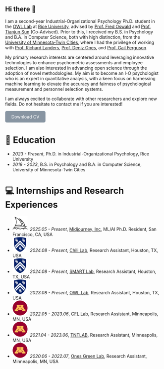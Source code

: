 

<!--
**wpengda/wpengda** is a ✨ _special_ ✨ repository because its `README.md` (this file) appears on your GitHub profile.

Here are some ideas to get you started:

- 🔭 I’m currently working on ...
- 🌱 I’m currently learning ...
- 👯 I’m looking to collaborate on ...
- 🤔 I’m looking for help with ...
- 💬 Ask me about ...
- 📫 How to reach me: ...
- 😄 Pronouns: ...
- ⚡ Fun fact: ...
-->

## Hi there 👋
I am a second-year Industrial-Organizational Psychology Ph.D. student in the [OWL Lab](https://workforce.rice.edu/) at [Rice University](https://psychology.rice.edu/graduate/industrial-organizational-psychology), advised by [Prof. Fred Oswald](https://profiles.rice.edu/faculty/fred-oswald) and [Prof. Tianjun Sun](https://profiles.rice.edu/faculty/tianjun-sun) (Co-Advised). Prior to this, I received my B.S. in Psychology and B.A. in Computer Science, both with high distinction, from the [University of Minnesota-Twin Cities](https://twin-cities.umn.edu/), where I had the privilege of working with [Prof. Richard Landers](https://cla.umn.edu/about/directory/profile/lande065), [Prof. Deniz Ones](https://cla.umn.edu/about/directory/profile/onesx001), and [Prof. Gail Ferguson](https://icd.umn.edu/gail-ferguson). 

My primary research interests are centered around leveraging innovative technologies to enhance psychometric assessments and employee selection. I am also interested in advancing open science through the adoption of novel methodologies. My aim is to become an I-O psychologist who is an expert in quantitative analysis, with a keen focus on harnessing machine learning to elevate the accuracy and fairness of psychological measurement and personnel selection systems. 

I am always excited to collaborate with other researchers and explore new fields. Do not hesitate to contact me if you are interested!

<a href="https://raw.githubusercontent.com/wpengda/wpengda.github.io/main/files/CV_Pengda.pdf" style="display: inline-block; padding: 10px 20px; background-color:rgb(136, 149, 162); color: white; text-decoration: none; border-radius: 5px;">Download CV</a>

# 📖 Education
- *2023 - Present*, Ph.D. in Industrial-Organizational Psychology, Rice University
- *2019 - 2023*, B.S. in Psychology and B.A. in Computer Science, University of Minnesota-Twin Cities


# 💻 Internships and Research Experiences
- <img src="https://raw.githubusercontent.com/wpengda/wpengda.github.io/main/images/Midjourney.png" style="width:48px; height:48px; margin-right:4px;"/> *2025.05 - Present*, [Midjourney, Inc](https://www.midjourney.com/explore?tab=top), ML/AI Ph.D. Resident, San Francisco, CA, USA  
- <img src="https://raw.githubusercontent.com/wpengda/wpengda.github.io/main/images/Rice.png" style="width:48px; height:48px; margin-right:4px;"/> *2024.08 - Present*, [Chili Lab](https://hanjiechen.github.io/group.html), Research Assistant, Houston, TX, USA  
- <img src="https://raw.githubusercontent.com/wpengda/wpengda.github.io/main/images/Rice.png" style="width:48px; height:48px; margin-right:4px;"/> *2024.08 - Present*, [SMART Lab](https://drive.google.com/file/d/1TQMWbNDCBxYwH5aSPrn8_jRQ08pdrn4-/view), Research Assistant, Houston, TX, USA  
- <img src="https://raw.githubusercontent.com/wpengda/wpengda.github.io/main/images/Rice.png" style="width:48px; height:48px; margin-right:4px;"/> *2023.08 - Present*, [OWL Lab](https://workforce.rice.edu/), Research Assistant, Houston, TX, USA  
- <img src="https://raw.githubusercontent.com/wpengda/wpengda.github.io/main/images/umn.png" style="width:48px; height:48px; margin-right:4px;"/> *2022.05 - 2023.06*, [CFL Lab](https://innovation.umn.edu/culture-and-family-life-lab/people/), Research Assistant, Minneapolis, MN, USA  
- <img src="https://raw.githubusercontent.com/wpengda/wpengda.github.io/main/images/umn.png" style="width:48px; height:48px; margin-right:4px;"/> *2021.04 - 2023.06*, [TNTLAB](https://rlanders.net/), Research Assistant, Minneapolis, MN, USA  
- <img src="https://raw.githubusercontent.com/wpengda/wpengda.github.io/main/images/umn.png" style="width:48px; height:48px; margin-right:4px;"/> *2020.06 - 2022.07*, [Ones Green Lab](https://cla.umn.edu/about/directory/profile/onesx001), Research Assistant, Minneapolis, MN, USA  

